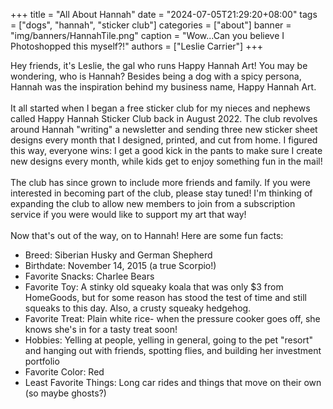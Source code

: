 +++
title = "All About Hannah"
date = "2024-07-05T21:29:20+08:00"
tags = ["dogs", "hannah", "sticker club"]
categories = ["about"]
banner = "img/banners/HannahTile.png"
caption = "Wow...Can you believe I Photoshopped this myself?!"
authors = ["Leslie Carrier"]
+++

Hey friends, it's Leslie, the gal who runs Happy Hannah Art! You may be wondering, who is Hannah? Besides being a dog with a spicy persona, Hannah was the inspiration behind my business name, Happy Hannah Art. 
<br><br>It all started when I began a free sticker club for my nieces and nephews called Happy Hannah Sticker Club back in August 2022. The club revolves around Hannah "writing" a newsletter and sending three new sticker sheet designs every month that I designed, printed, and cut from home. I figured this way, everyone wins: I get a good kick in the pants to make sure I create new designs every month, while kids get to enjoy something fun in the mail! <br><br>
The club has since grown to include more friends and family. If you were interested in becoming part of the club, please stay tuned! I'm thinking of expanding the club to allow new members to join from a subscription service if you were would like to support my art that way! 
<br><br>
Now that's out of the way, on to Hannah! Here are some fun facts:
<ul>
<li>Breed: Siberian Husky and German Shepherd</li>
<li>Birthdate: November 14, 2015 (a true Scorpio!)</li>
<li>Favorite Snacks: Charlee Bears</li>
<li>Favorite Toy: A stinky old squeaky koala that was only $3 from HomeGoods, but for some reason has stood the test of time and still squeaks to this day. Also, a crusty squeaky hedgehog.</li>
<li>Favorite Treat: Plain white rice- when the pressure cooker goes off, she knows she's in for a tasty treat soon!</li>
<li>Hobbies: Yelling at people, yelling in general, going to the pet "resort" and hanging out with friends, spotting flies, and building her investment portfolio</li>
<li>Favorite Color: Red</li>
<li>Least Favorite Things: Long car rides and things that move on their own (so maybe ghosts?)
</ul>